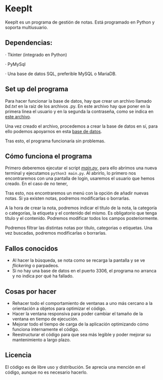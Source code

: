 # KeepIt

KeepIt es un programa de gestión de notas. Está programado en Python y soporta multiusuario.

## Dependencias:

· Tkinter (integrado en Python)

· PyMySql

· Una base de datos SQL, preferible MySQL o MariaDB.

## Set up del programa

Para hacer funcionar la base de datos, hay que crear un archivo llamado _bd.txt_ en la raiz de los archivos .py.
En este archivo hay que poner en la primera linea el usuario y en la segunda la contraseña, como se indica en [este archivo](https://github.com/Wikijito7/keepit/blob/master/bd.txt).

Una vez creado el archivo, procedemos a crear la base de datos en sí, para ello podemos apoyarnos en esta [base de datos](https://github.com/Wikijito7/keepit/blob/master/sql/keepit.sql).

Tras esto, el programa funcionaría sin problemas.

## Cómo funciona el programa
Primero deberemos ejecutar el script _[main.py](https://github.com/Wikijito7/keepit/blob/master/main.py)_, para ello abrimos una nueva terminal y ejecutamos `python3 main.py`.
Al abrirlo, lo primero nos encontraremos con una pantalla de login, usaremos el usuario que hemos creado. En el caso de no tener, 

Tras esto, nos encontraremos un menú con la opción de añadir nuevas notas. Si ya existen notas, podremos modificarlas o borrarlas.

A la hora de crear la nota, podremos indicar el título de la nota, la categoría o categorías, la etiqueta y el contenido del mismo. Es obligatorio que tenga título y el contenido. Podremos modificar todos los campos posteriormente.

Podremos filtrar las distintas notas por título, categorias o etiquetas. Una vez buscadas, podremos modificarlas o borrarlas.

## Fallos conocidos
- Al hacer la búsqueda, se nota como se recarga la pantalla y se ve _flickering_ o parpadeos.
- Si no hay una base de datos en el puerto 3306, el programa no arranca y no indica por qué ha fallado.

## Cosas por hacer
- Rehacer todo el comportamiento de ventanas a uno más cercano a la orientación a objetos para optimizar el código.
- Hacer la ventana responsiva para poder cambiar el tamaño de la ventana en tiempo de ejecución.
- Mejorar todo el tiempo de carga de la aplicación optimizando cómo funciona internamente el código.
- Reestructurar el código para que sea más legible y poder mejorar su mantenimiento a largo plazo.

## Licencia
El código es de libre uso y distribución. Se aprecia una mención en el código, aunque no es necesario hacerlo.
